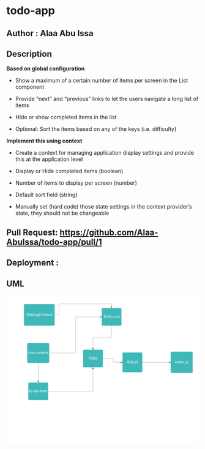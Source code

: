 # todo-app

## Author : Alaa Abu Issa

## Description

**Based on global configuration**

- Show a maximum of a certain number of items per screen in the List component

- Provide “next” and “previous” links to let the users navigate a long list of items

- Hide or show completed items in the list

- Optional: Sort the items based on any of the keys (i.e. difficulty)

**Implement this using context**

- Create a context for managing application display settings and provide this at the application level

- Display or Hide completed items (boolean)

- Number of items to display per screen (number)

- Default sort field (string)

- Manually set (hard code) those state settings in the context provider’s state, they should not be changeable

## Pull Request: https://github.com/Alaa-AbuIssa/todo-app/pull/1

## Deployment :


## UML
<img src="./src/img/uml.png" />
